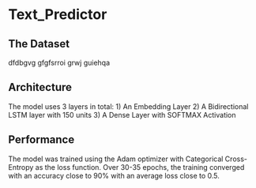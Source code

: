 # Text_Predictor
<h2>The Dataset</h2>
dfdbgvg gfgfsrroi grwj guiehqa
<h2>Architecture</h2>
The model uses 3 layers in total:
  1) An Embedding Layer 
  2) A Bidirectional LSTM layer with 150 units
  3) A Dense Layer with SOFTMAX Activation
<h2>Performance</h2>
The model was trained using the Adam optimizer with Categorical Cross-Entropy as the loss function.
Over 30-35 epochs, the training converged with an accuracy close to 90% with an average loss close to 0.5.


